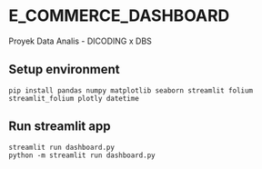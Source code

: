 # E_COMMERCE_DASHBOARD
Proyek Data Analis - DICODING x DBS

## Setup environment
```
pip install pandas numpy matplotlib seaborn streamlit folium streamlit_folium plotly datetime
```

## Run streamlit app
```
streamlit run dashboard.py
python -m streamlit run dashboard.py
```

